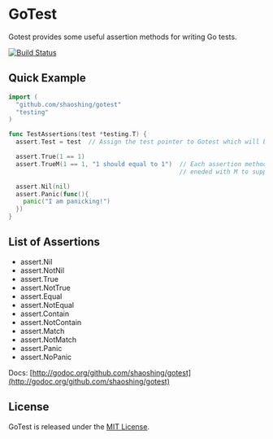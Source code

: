 # GoTest

Gotest provides some useful assertion methods for writing Go tests.

[![Build Status](https://travis-ci.org/shaoshing/gotest.png?branch=master)](https://travis-ci.org/shaoshing/gotest)

## Quick Example

```go
import (
  "github.com/shaoshing/gotest"
  "testing"
)

func TestAssertions(test *testing.T) {
  assert.Test = test  // Assign the test pointer to Gotest which will be used by the assertion methods.

  assert.True(1 == 1)
  assert.TrueM(1 == 1, "1 should equal to 1")  // Each assertion method has an alternative method
                                               // eneded with M to support custom error message.

  assert.Nil(nil)
  assert.Panic(func(){
    panic("I am panicking!")
  })
}
```

## List of Assertions

* assert.Nil
* assert.NotNil
* assert.True
* assert.NotTrue
* assert.Equal
* assert.NotEqual
* assert.Contain
* assert.NotContain
* assert.Match
* assert.NotMatch
* assert.Panic
* assert.NoPanic

Docs: [http://godoc.org/github.com/shaoshing/gotest](http://godoc.org/github.com/shaoshing/gotest)

## License

GoTest is released under the [MIT License](http://www.opensource.org/licenses/MIT).
